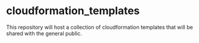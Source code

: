 # cloudformation_templates
This repository will host a collection of cloudformation templates that will be shared with the general public.
